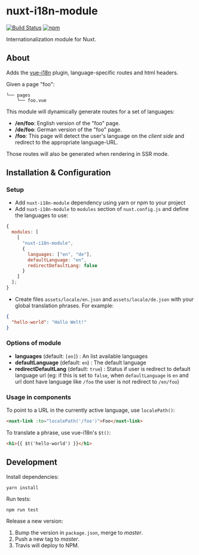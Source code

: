 # nuxt-i18n-module

[![Build Status](https://img.shields.io/travis/njam/nuxt-i18n-module/master.svg)](https://travis-ci.org/njam/nuxt-i18n-module)
[![npm](https://img.shields.io/npm/v/nuxt-i18n-module.svg)](https://www.npmjs.com/package/nuxt-i18n-module)

Internationalization module for Nuxt.

## About

Adds the [vue-i18n](https://github.com/kazupon/vue-i18n) plugin, language-specific routes and html headers.

Given a page "foo":

```
└── pages
    └── foo.vue
```

This module will dynamically generate routes for a set of languages:

- **/en/foo**: English version of the "foo" page.
- **/de/foo**: German version of the "foo" page.
- **/foo**: This page will detect the user's language on the _client side_ and redirect to the appropriate language-URL.

Those routes will also be generated when rendering in SSR mode.

## Installation & Configuration

### Setup

- Add `nuxt-i18n-module` dependency using yarn or npm to your project
- Add `nuxt-i18n-module` to `modules` section of `nuxt.config.js` and define the languages to use:

```js
{
  modules: [
    [
      "nuxt-i18n-module",
      {
        languages: ["en", "de"],
        defaultLanguage: "en",
        redirectDefaultLang: false
      }
    ]
  ];
}
```

- Create files `assets/locale/en.json` and `assets/locale/de.json` with your global translation phrases.
  For example:

```json
{
  "hello-world": "Hallo Welt!"
}
```

### Options of module

- **languages** (default: `[en]`) : An list available languages
- **defaultLanguage** (default: `en`) : The default language
- **redirectDefaultLang** (default: `true`) : Status if user is redirect to default language url (eg: if this is set to `false`, when `defaultLanguage` is `en` and url dont have language like `/foo` the user is not redirect to `/en/foo`)

### Usage in components

To point to a URL in the currently active language, use `localePath()`:

```html
<nuxt-link :to="localePath('/foo')">Foo</nuxt-link>
```

To translate a phrase, use vue-i18n's `$t()`:

```html
<h1>{{ $t('hello-world') }}</h1>
```

## Development

Install dependencies:

```
yarn install
```

Run tests:

```
npm run test
```

Release a new version:

1.  Bump the version in `package.json`, merge to _master_.
2.  Push a new tag to _master_.
3.  Travis will deploy to NPM.
